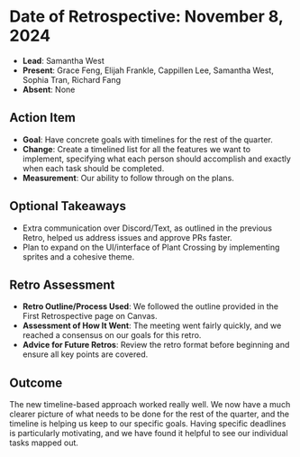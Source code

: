 # Date of Retrospective: November 8, 2024

- **Lead**: Samantha West
- **Present**: Grace Feng, Elijah Frankle, Cappillen Lee, Samantha West, Sophia Tran, Richard Fang
- **Absent**: None

## Action Item

- **Goal**: Have concrete goals with timelines for the rest of the quarter.
- **Change**: Create a timelined list for all the features we want to implement, specifying what each person should accomplish and exactly when each task should be completed.
- **Measurement**: Our ability to follow through on the plans.

## Optional Takeaways

- Extra communication over Discord/Text, as outlined in the previous Retro, helped us address issues and approve PRs faster.
- Plan to expand on the UI/interface of Plant Crossing by implementing sprites and a cohesive theme.

## Retro Assessment

- **Retro Outline/Process Used**: We followed the outline provided in the First Retrospective page on Canvas.
- **Assessment of How It Went**: The meeting went fairly quickly, and we reached a consensus on our goals for this retro.
- **Advice for Future Retros**: Review the retro format before beginning and ensure all key points are covered.

## Outcome

The new timeline-based approach worked really well. We now have a much clearer picture of what needs to be done for the rest of the quarter, and the timeline is helping us keep to our specific goals. Having specific deadlines is particularly motivating, and we have found it helpful to see our individual tasks mapped out.
